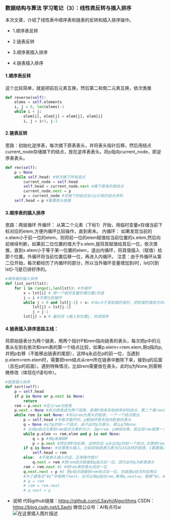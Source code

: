 ﻿### 数据结构与算法 学习笔记（3）：线性表反转与插入排序

本次文章，介绍了线性表中顺序表和链表的反转和插入排序操作。

* 1.顺序表反转

* 2.链表反转

* 3.顺序表插入排序

* 4.链表插入排序
#### 1.顺序表反转
这个比较简单，就是把前后元素互换，然后第二和倒二元素互换，依次类推
```python
def reverse(self):
    elems = self.elements
    i, j = 0, len(elems)-1
    while i < j:
        elem[i], elem[j] = elem[j], elem[i]
        i, j = i+1, j-1
```
#### 2.链表反转
思路：初始化逆序表，每次摘下原表表头，并将表头指针后移，然后用结点current_node存储摘下的结点，放在逆序表表头。将p指向current_node，即逆序表表头。
```python
def rev(self):
    p = None
    while self.head: #依次摘下所有结点
        current_node = self.head
        self.head = current_node.next #摘下原来的首结点
        current_node.next = p 
        p = current_node #将摘下的结点加入p引用的结点序列
    self.head = p #重置表头链接
```
#### 3.顺序表的插入排序
思路：两层循环
外循环： 从第二个元素（下标1）开始，用临时变量x存储当前下标对应的elem,方便内循环比较操作，直到表末。
内循环： 如果发现当前的x.elem小于前一位的elem，则将前一位的elem赋值给当前位置的x.elem,然后向前继续判断，如果前二位位置的值大于x.elem,就将其赋值给其后一位，依次类推，直到x.elem小于等于某一位置的elem，退出内循环，将其值插入（赋值）给那个位置。外循环将当前位置后移一位，再进入内循环。
注意：由于外循环从第二位开始，每次都经历了内循环的部分，所以当外循环变量增加到i时，lst[0]到lst[i-1]是已排好序的。
```python
#顺序表的插入排序
def list_sort(lst):
    for i in range(1,len(lst)): #外循环
        x = lst[i] # 用一个临时变量存储位置i的值
        j = i #方便比较操作
        while j > 0 and lst[j-1] > x: #当x大于其前面的值时，把前面的值依次向后搬移。
            lst[j] = lst[j-1]
            j = j-1
        lst[j] = x # 最后将 x插入到位置j，完成排序
```
#### 4.链表插入排序思路主线：
将原始链表分为两个链表，用两个指针P和rem指向链表的表头，每次把p中的元素从左到右依次和rem表的第一个结点比较，如果p.elem<=rem.elem,用q指向p,并把p右移（不能移出链表的尾部），这样q永远在p的前一位，当遇到p.elem>rem.elem时，需要把rem结点从rem所在链表中删除下来，接到q的后面（且在p的前面）。遇到特殊情况，比如rem需要放在表头，此时q为None,则需稍微修改（体现在if语句中）。
```python
#链表插入排序
def sort(self):
    p = self.head
    if p is None or p.next is None:
        return 
    rem = p.next #定义rem为链表
    p.next = None #拆分链表成为两个链表，新表P用来存放排序好的结点，第二个表rem存放未排序好的结点（旧表后面部分）
    while rem is not None: #将以rem为表头的链表，一个一个结点推出
        p = self.head #令每次循环时，p都始终首先指向新表的表头
        q = None #q为p的前一个结点，由于此时p为表头，那么q为None
        # 比较p结点元素和rem结点元素的大小，当p<rem，p继续右移，若出现rem表第一个结点比p大时或者p已经移到新表最右边时停止移动p。
        while p.elem <= rem.elem and p is not None: 
            q = p #用q来跟踪P
            p = p.next #然后把P向右移，这样的话 q永远在p的前一个结点,方便把rem插入到q和p之间
        if q is None: #处理表头插入，比如初始链表元素为2134这样的链表，1需要插入到2的前面，此时的q=None
            self.head = rem
        else:  #不是表头插入的话，正常操作就行
            q.next = rem #把rem结点链接到q结点后一位，因为此时q为新表表头
        rem = rem.next #1 #把rem表的表头向后一位
        q.next.next = p #2 把p结点链接到rem结点后一位，也就是q结点的后两位
        #为了避免在“#2”中用两个next，也可以用q指向rem,再用q.next=p，替换“#1、#2”语句，例如：
        # q = rem 
        # rem = rem.next
        # q.next = p
```
* 说明
代码github链接：https://github.com/LSayhi/Algorithms
CSDN：https://blog.csdn.net/LSayhi
微信公众号：AI有点可ai
![在这里插入图片描述](https://img-blog.csdnimg.cn/20190305232604369.png?x-oss-process=image/watermark,type_ZmFuZ3poZW5naGVpdGk,shadow_10,text_aHR0cHM6Ly9ibG9nLmNzZG4ubmV0L0xTYXloaQ==,size_16,color_FFFFFF,t_70)